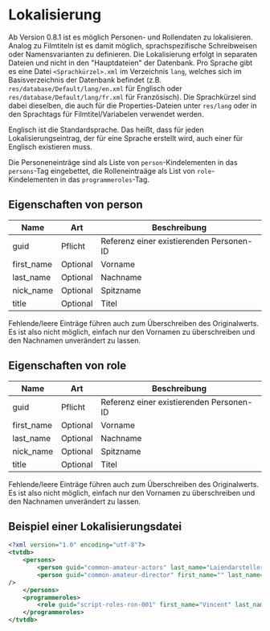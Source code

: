 # Lokalisierung

Ab Version 0.8.1 ist es möglich Personen- und Rollendaten zu lokalisieren.
Analog zu Filmtiteln ist es damit möglich, sprachspezifische Schreibweisen oder Namensvarianten zu definieren.
Die Lokalisierung erfolgt in separaten Dateien und nicht in den "Hauptdateien" der Datenbank.
Pro Sprache gibt es eine Datei `<Sprachkürzel>.xml` im Verzeichnis `lang`, welches sich im Basisverzeichnis der Datenbank befindet (z.B. `res/database/Default/lang/en.xml` für Englisch oder `res/database/Default/lang/fr.xml` für Französisch).
Die Sprachkürzel sind dabei dieselben, die auch für die Properties-Dateien unter `res/lang` oder in den Sprachtags für Filmtitel/Variabelen verwendet werden.

Englisch ist die Standardsprache.
Das heißt, dass für jeden Lokalisierungseintrag, der für eine Sprache erstellt wird, auch einer für Englisch existieren muss.

Die Personeneinträge sind als Liste von `person`-Kindelementen in das `persons`-Tag eingebettet, die Rolleneintraäge als List von `role`-Kindelementen in das `programmeroles`-Tag.

## Eigenschaften von person

| Name | Art | Beschreibung |
| ---- | --- |------------- |
| guid | Pflicht | Referenz einer existierenden Personen-ID |
| first_name | Optional | Vorname |
| last_name | Optional | Nachname |
| nick_name | Optional | Spitzname |
| title | Optional | Titel |

Fehlende/leere Einträge führen auch zum Überschreiben des Originalwerts.
Es ist also nicht möglich, einfach nur den Vornamen zu überschreiben und den Nachnamen unverändert zu lassen.

## Eigenschaften von role

| Name | Art | Beschreibung |
| ---- | --- |------------- |
| guid | Pflicht | Referenz einer existierenden Personen-ID |
| first_name | Optional | Vorname |
| last_name | Optional | Nachname |
| nick_name | Optional | Spitzname |
| title | Optional | Titel |

Fehlende/leere Einträge führen auch zum Überschreiben des Originalwerts.
Es ist also nicht möglich, einfach nur den Vornamen zu überschreiben und den Nachnamen unverändert zu lassen.

## Beispiel einer Lokalisierungsdatei

```XML
<?xml version="1.0" encoding="utf-8"?>
<tvtdb>
	<persons>
		<person guid="common-amateur-actors" last_name="Laiendarsteller" nick_name="Laiendarsteller" />
		<person guid="common-amateur-director" first_name="" last_name="Regiepraktikant" nick_name="Regiepraktikant" />
/>
	</persons>
	<programmeroles>
		<role guid="script-roles-ron-001" first_name="Vincent" last_name="Graf" title="" />
	</programmeroles>
</tvtdb>
```
